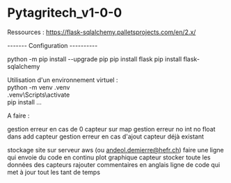 # Pytagritech_v1-0-0

Ressources : 
https://flask-sqlalchemy.palletsprojects.com/en/2.x/


------- Configuration ----------

python -m pip install --upgrade pip
pip install flask
pip install flask-sqlalchemy

Utilisation d'un environnement virtuel :  
python -m venv .venv  
.venv\Scripts\activate  
pip install ...



A faire :

gestion erreur en cas de 0 capteur sur map
gestion erreur no int no float dans add capteur
gestion erreur en cas d'ajout capteur déjà existant


stockage site sur serveur aws (ou andeol.demierre@hefr.ch)
faire une ligne qui envoie du code en continu
plot graphique capteur
stocker toute les données des capteurs
rajouter commentaires en anglais
ligne de code qui met à jour tout les tant de temps
